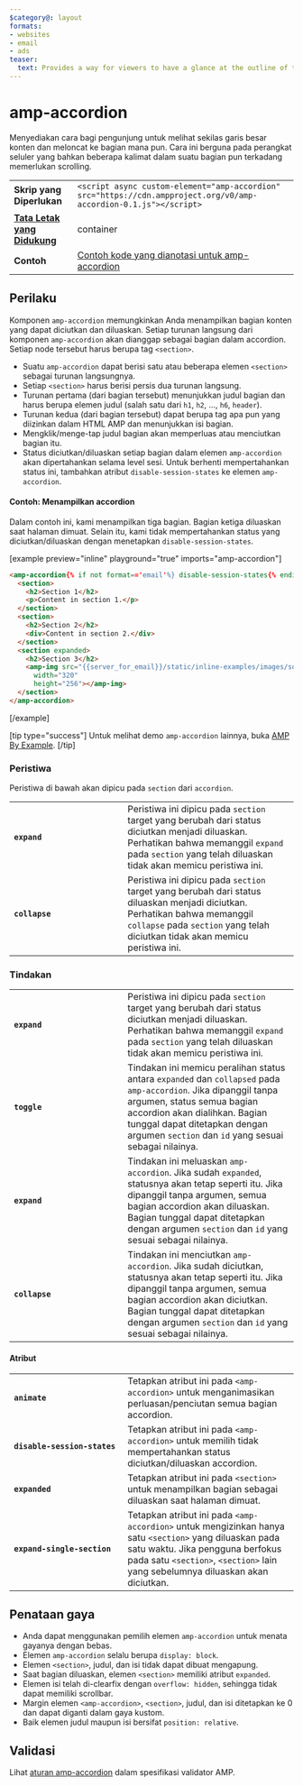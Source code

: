 ```yaml
---
$category@: layout
formats:
- websites
- email
- ads
teaser:
  text: Provides a way for viewers to have a glance at the outline of the content and jump to a section of their choice at will.
---
```



<!--
Copyright 2016 The AMP HTML Authors. All Rights Reserved.

Licensed under the Apache License, Version 2.0 (the "License");
you may not use this file except in compliance with the License.
You may obtain a copy of the License at

      http://www.apache.org/licenses/LICENSE-2.0

Unless required by applicable law or agreed to in writing, software
distributed under the License is distributed on an "AS-IS" BASIS,
WITHOUT WARRANTIES OR CONDITIONS OF ANY KIND, either express or implied.
See the License for the specific language governing permissions and
limitations under the License.
-->

# amp-accordion

Menyediakan cara bagi pengunjung untuk melihat sekilas garis besar konten dan meloncat ke bagian mana pun. Cara ini berguna pada perangkat seluler yang bahkan beberapa kalimat dalam suatu bagian pun terkadang memerlukan scrolling.

<table>
  <tr>
    <td class="col-fourty"><strong>Skrip yang Diperlukan</strong></td>
    <td><code>&lt;script async custom-element="amp-accordion" src="https://cdn.ampproject.org/v0/amp-accordion-0.1.js"&gt;&lt;/script&gt;</code></td>
  </tr>
  <tr>
    <td class="col-fourty"><strong><a href="https://www.ampproject.org/docs/guides/responsive/control_layout.html">Tata Letak yang Didukung</a></strong></td>
    <td>container</td>
  </tr>
  <tr>
    <td class="col-fourty"><strong>Contoh</strong></td>
    <td><a href="https://ampbyexample.com/components/amp-accordion/">Contoh kode yang dianotasi untuk amp-accordion</a></td>
  </tr>
</table>


## Perilaku

Komponen `amp-accordion` memungkinkan Anda menampilkan bagian konten yang dapat diciutkan dan diluaskan. Setiap turunan langsung dari komponen `amp-accordion` akan dianggap sebagai bagian dalam accordion. Setiap node tersebut harus berupa tag `<section>`.

* Suatu `amp-accordion` dapat berisi satu atau beberapa elemen `<section>` sebagai turunan langsungnya.
* Setiap `<section>` harus berisi persis dua turunan langsung.
* Turunan pertama (dari bagian tersebut) menunjukkan judul bagian dan harus berupa elemen judul (salah satu dari `h1`, `h2`, ..., `h6`, `header`).
* Turunan kedua (dari bagian tersebut) dapat berupa tag apa pun yang diizinkan dalam HTML AMP dan menunjukkan isi bagian.
* Mengklik/menge-tap judul bagian akan memperluas atau menciutkan bagian itu.
* Status diciutkan/diluaskan setiap bagian dalam elemen `amp-accordion` akan dipertahankan selama level sesi. Untuk berhenti mempertahankan status ini, tambahkan atribut `disable-session-states` ke elemen `amp-accordion`.

#### Contoh: Menampilkan accordion

Dalam contoh ini, kami menampilkan tiga bagian. Bagian ketiga diluaskan saat halaman dimuat.  Selain itu, kami tidak mempertahankan status yang diciutkan/diluaskan dengan menetapkan `disable-session-states`.

[example preview="inline" playground="true" imports="amp-accordion"]
```html
<amp-accordion{% if not format=='email'%} disable-session-states{% endif %}>
  <section>
    <h2>Section 1</h2>
    <p>Content in section 1.</p>
  </section>
  <section>
    <h2>Section 2</h2>
    <div>Content in section 2.</div>
  </section>
  <section expanded>
    <h2>Section 3</h2>
    <amp-img src="{{server_for_email}}/static/inline-examples/images/squirrel.jpg"
      width="320"
      height="256"></amp-img>
  </section>
</amp-accordion>
```
[/example]

[tip type="success"]
Untuk melihat demo `amp-accordion` lainnya, buka [AMP By Example](https://ampbyexample.com/components/amp-accordion/).
[/tip]

### Peristiwa

Peristiwa di bawah akan dipicu pada `section` dari `accordion`.

<table>
  <tr>
    <td width="40%"><strong><code>expand</code></strong></td>
    <td>Peristiwa ini dipicu pada <code>section</code> target yang berubah dari status diciutkan menjadi diluaskan. Perhatikan bahwa memanggil <code>expand</code> pada <code>section</code> yang telah diluaskan tidak akan memicu peristiwa ini.</td>
  </tr>
  <tr>
    <td width="40%"><strong><strong><code>collapse</code></strong></strong>
    </td>
    <td>Peristiwa ini dipicu pada <code>section</code> target yang berubah dari status diluaskan menjadi diciutkan. Perhatikan bahwa memanggil <code>collapse</code> pada <code>section</code> yang telah diciutkan tidak akan memicu peristiwa ini.</td>
  </tr>
</table>

### Tindakan

<table>
  <tr>
    <td width="40%"><strong><code>expand</code></strong></td>
    <td>Peristiwa ini dipicu pada <code>section</code> target yang berubah dari status diciutkan menjadi diluaskan. Perhatikan bahwa memanggil <code>expand</code> pada <code>section</code> yang telah diluaskan tidak akan memicu peristiwa ini.</td>
  </tr>
  <tr>
    <td width="40%"><strong><code>toggle</code></strong></td>
    <td>Tindakan ini memicu peralihan status antara <code>expanded</code> dan <code>collapsed</code> pada <code>amp-accordion</code>. Jika dipanggil tanpa argumen, status semua bagian accordion akan dialihkan. Bagian tunggal dapat ditetapkan dengan argumen <code>section</code> dan <code>id</code> yang sesuai sebagai nilainya.</td>
  </tr>
  <tr>
    <td width="40%"><strong><code>expand</code></strong></td>
    <td>Tindakan ini meluaskan <code>amp-accordion</code>. Jika sudah <code>expanded</code>, statusnya akan tetap seperti itu. Jika dipanggil tanpa argumen, semua bagian accordion akan diluaskan. Bagian tunggal dapat ditetapkan dengan argumen <code>section</code> dan <code>id</code> yang sesuai sebagai nilainya.</td>
  </tr>
  <tr>
    <td width="40%"><strong><code>collapse</code></strong></td>
    <td>Tindakan ini menciutkan <code>amp-accordion</code>. Jika sudah diciutkan, statusnya akan tetap seperti itu. Jika dipanggil tanpa argumen, semua bagian accordion akan diciutkan. Bagian tunggal dapat ditetapkan dengan argumen <code>section</code> dan <code>id</code> yang sesuai sebagai nilainya.</td>
  </tr>
</table>

#### Atribut

<table>
  <tr>
    <td width="40%"><strong><code>animate</code></strong></td>
    <td>Tetapkan atribut ini pada <code>&lt;amp-accordion&gt;</code> untuk menganimasikan perluasan/penciutan semua bagian accordion.</td>
  </tr>
  <tr>
    <td width="40%"><strong><code>disable-session-states</code></strong></td>
    <td>Tetapkan atribut ini pada <code>&lt;amp-accordion&gt;</code> untuk memilih tidak mempertahankan status diciutkan/diluaskan accordion.</td>
  </tr>
  <tr>
    <td width="40%"><strong><code>expanded</code></strong></td>
    <td>Tetapkan atribut ini pada <code>&lt;section&gt;</code> untuk menampilkan bagian sebagai diluaskan saat halaman dimuat.</td>
  </tr>
  <tr>
    <td width="40%"><strong><code>expand-single-section</code></strong></td>
    <td>Tetapkan atribut ini pada <code>&lt;amp-accordion&gt;</code> untuk mengizinkan hanya satu <code>&lt;section&gt;</code> yang diluaskan pada satu waktu. Jika pengguna berfokus pada satu <code>&lt;section&gt;</code>, <code>&lt;section&gt;</code> lain yang sebelumnya diluaskan akan diciutkan.</td>
  </tr>
</table>

## Penataan gaya

* Anda dapat menggunakan pemilih elemen `amp-accordion` untuk menata gayanya dengan bebas.
* Elemen `amp-accordion` selalu berupa `display: block`.
* Elemen `<section>`, judul, dan isi tidak dapat dibuat mengapung.
* Saat bagian diluaskan, elemen `<section>` memiliki atribut `expanded`.
* Elemen isi telah di-clearfix dengan `overflow: hidden`, sehingga tidak dapat memiliki scrollbar.
* Margin elemen `<amp-accordion>`, `<section>`, judul, dan isi ditetapkan ke 0 dan dapat diganti dalam gaya kustom.
* Baik elemen judul maupun isi bersifat `position: relative`.

## Validasi

Lihat [aturan amp-accordion](https://github.com/ampproject/amphtml/blob/master/extensions/amp-accordion/validator-amp-accordion.protoascii) dalam spesifikasi validator AMP.
